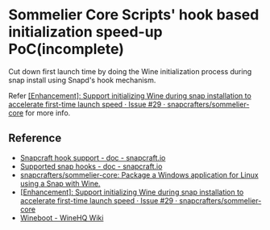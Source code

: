 # Sommelier Core Scripts' hook based initialization speed-up PoC(incomplete)

Cut down first launch time by doing the Wine initialization process
during snap install using Snapd's hook mechanism.

Refer [[Enhancement]: Support initializing Wine during snap installation
to accelerate first-time launch speed · Issue #29 ·
snapcrafters/sommelier-core](https://github.com/snapcrafters/sommelier-core/issues/29)
for more info.

## Reference

* [Snapcraft hook support - doc - snapcraft.io](https://forum.snapcraft.io/t/snapcraft-hook-support/19069)
* [Supported snap hooks - doc - snapcraft.io](https://forum.snapcraft.io/t/supported-snap-hooks/3795#heading--the-configure-hook)
* [snapcrafters/sommelier-core: Package a Windows application for Linux using a Snap with Wine.](https://github.com/snapcrafters/sommelier-core)
* [[Enhancement]: Support initializing Wine during snap installation to
  accelerate first-time launch speed · Issue #29 · snapcrafters/sommelier-core](https://github.com/snapcrafters/sommelier-core/issues/29)
* [Wineboot - WineHQ Wiki](https://wiki.winehq.org/Wineboot)
